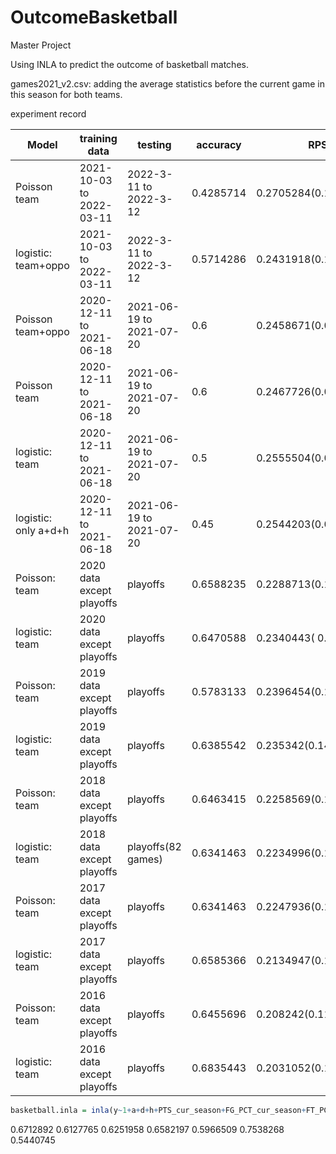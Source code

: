 # OutcomeBasketball

Master Project

Using INLA to predict the outcome of basketball matches.

games2021_v2.csv: adding the average statistics before the current game in this season for both teams. 



experiment record

| Model                | training data             | testing                  | accuracy  | RPS                   |
| -------------------- | ------------------------- | ------------------------ | --------- | --------------------- |
| Poisson team         | 2021-10-03 to 2022-03-11  | 2022-3-11 to 2022-3-12   | 0.4285714 | 0.2705284(0.1307386)  |
| logistic: team+oppo  | 2021-10-03 to 2022-03-11  | 2022-3-11 to 2022-3-12   | 0.5714286 | 0.2431918(0.1531605)  |
| Poisson  team+oppo   | 2020-12-11 to 2021-06-18  | 2021-06-19 to 2021-07-20 | 0.6       | 0.2458671(0.05785481) |
| Poisson team         | 2020-12-11 to 2021-06-18  | 2021-06-19 to 2021-07-20 | 0.6       | 0.2467726(0.06836937) |
| logistic: team       | 2020-12-11 to 2021-06-18  | 2021-06-19 to 2021-07-20 | 0.5       | 0.2555504(0.09213182) |
| logistic: only a+d+h | 2020-12-11 to 2021-06-18  | 2021-06-19 to 2021-07-20 | 0.45      | 0.2544203(0.08816962) |
| Poisson:  team       | 2020 data except playoffs | playoffs                 | 0.6588235 | 0.2288713(0.1002076)  |
| logistic: team       | 2020 data except playoffs | playoffs                 | 0.6470588 | 0.2340443( 0.1182221) |
| Poisson: team        | 2019 data except playoffs | playoffs                 | 0.5783133 | 0.2396454(0.1177967)  |
| logistic: team       | 2019 data except playoffs | playoffs                 | 0.6385542 | 0.235342(0.1408508)   |
| Poisson: team        | 2018 data except playoffs | playoffs                 | 0.6463415 | 0.2258569(0.1126017)  |
| logistic: team       | 2018 data except playoffs | playoffs(82 games)       | 0.6341463 | 0.2234996(0.1465644)  |
| Poisson: team        | 2017 data except playoffs | playoffs                 | 0.6341463 | 0.2247936(0.1173484)  |
| logistic: team       | 2017 data except playoffs | playoffs                 | 0.6585366 | 0.2134947(0.1447523)  |
| Poisson: team        | 2016 data except playoffs | playoffs                 | 0.6455696 | 0.208242(0.1148515)   |
| logistic: team       | 2016 data except playoffs | playoffs                 | 0.6835443 | 0.2031052(0.1372898)  |

```R
basketball.inla = inla(y~1+a+d+h+PTS_cur_season+FG_PCT_cur_season+FT_PCT_cur_season+FG3_PCT_cur_season+AST_cur_season+REB_cur_season+WINRATE_cur_season, data = data, family = "poisson",control.compute=list(config = TRUE),control.predictor = list(compute = TRUE))
```

0.6712892 0.6127765 0.6251958 0.6582197 0.5966509 0.7538268 0.5440745